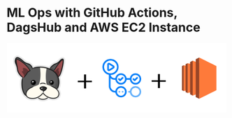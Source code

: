 # ML Ops with GitHub Actions, DagsHub and AWS EC2 Instance 

<p align="center">
  <img src="./images/mlops_dagshub.png" alt="DagsHub + Actions + EC2" height="160"/>
</p>

